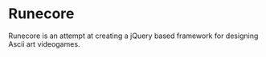 Runecore
========

Runecore is an attempt at creating a jQuery based framework for designing Ascii art videogames.
